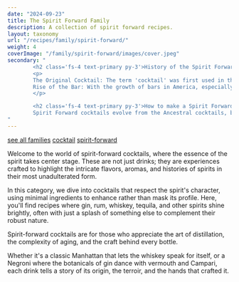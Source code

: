```yaml
---
date: "2024-09-23"
title: The Spirit Forward Family
description: A collection of spirit forward recipes.
layout: taxonomy
url: "/recipes/family/spirit-forward/"
weight: 4
coverImage: "/family/spirit-forward/images/cover.jpeg"
secondary: "
        <h2 class='fs-4 text-primary py-3'>History of the Spirit Forward Cocktail</h2>
        <p>
        The Original Cocktail: The term 'cocktail' was first used in the early 19th century, initially referring to a mixture of spirits, sugar, water, and bitters. This formula, which is spirit-forward, is essentially an Old Fashioned / Ancelstral, showcasing the spirit (usually whiskey) with minimal embellishment.<br/><br/>
        Rise of the Bar: With the growth of bars in America, especially in New York, cocktails became more sophisticated. The Martini, Manhattan, and Negroni from this era highlight spirits (gin, whiskey, gin again) with vermouth or other fortified wines acting as complements rather than overpowers.
        </p>

        <h2 class='fs-4 text-primary py-3'>How to make a Spirit Forward Cocktail</h2>
        Spirit Forward cocktails evolve from the Ancestral cocktails, by taking the base spirit and bitters, and adding a vermouth to enhance its flavor.
"
---
```



<a href="/recipes/family/" class="badge bg-success text-light text-decoration-none">see all families</a> 
<a href="/recipes/category/cocktail/" class="badge text-bg-primary text-decoration-none">cocktail</a> 
<a href="/recipes/family/spirit-forward/" class="badge text-bg-info text-decoration-none">spirit-forward</a>

Welcome to the world of spirit-forward cocktails, where the essence of the spirit takes center stage. These are not just drinks; they are experiences crafted to highlight the intricate flavors, aromas, and histories of spirits in their most unadulterated form. 

In this category, we dive into cocktails that respect the spirit's character, using minimal ingredients to enhance rather than mask its profile. Here, you'll find recipes where gin, rum, whiskey, tequila, and other spirits shine brightly, often with just a splash of something else to complement their robust nature. 

Spirit-forward cocktails are for those who appreciate the art of distillation, the complexity of aging, and the craft behind every bottle. 

Whether it's a classic Manhattan that lets the whiskey speak for itself, or a Negroni where the botanicals of gin dance with vermouth and Campari, each drink tells a story of its origin, the terroir, and the hands that crafted it.

